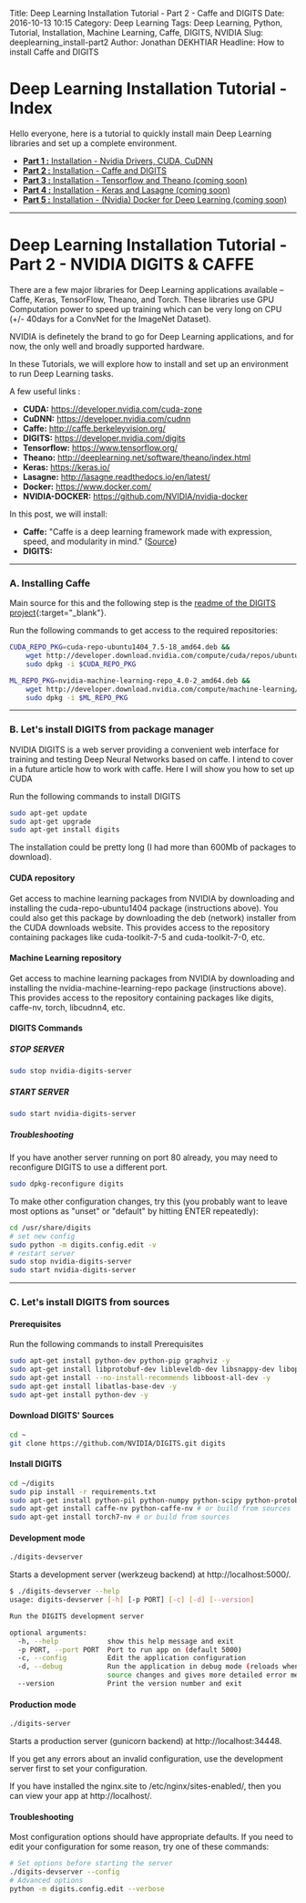 Title: Deep Learning Installation Tutorial - Part 2 - Caffe and DIGITS
Date: 2016-10-13 10:15
Category: Deep Learning
Tags: Deep Learning, Python, Tutorial, Installation, Machine Learning, Caffe, DIGITS, NVIDIA
Slug: deeplearning_install-part2
Author: Jonathan DEKHTIAR
Headline: How to install Caffe and DIGITS

# Deep Learning Installation Tutorial - Index

Hello everyone, here is a tutorial to quickly install main Deep Learning libraries and set up a complete environment.

* [**Part 1 :** Installation - Nvidia Drivers, CUDA, CuDNN](/2016/deeplearning_install-part1.html)
* [**Part 2 :** Installation - Caffe and DIGITS](/2016/deeplearning_install-part2.html)
* [**Part 3 :** Installation - Tensorflow and Theano (coming soon)](#)
* [**Part 4 :** Installation - Keras and Lasagne (coming soon)](#)
* [**Part 5 :** Installation - (Nvidia) Docker for Deep Learning (coming soon)](#)

---

# Deep Learning Installation Tutorial - Part 2 - NVIDIA DIGITS & CAFFE

There are a few major libraries for Deep Learning applications available – Caffe, Keras, TensorFlow, Theano, and Torch.
These libraries use GPU Computation power to speed up training which can be very long on CPU (+/- 40days for a ConvNet for the ImageNet Dataset).

NVIDIA is definetely the brand to go for Deep Learning applications, and for now, the only well and broadly supported hardware.

In these Tutorials, we will explore how to install and set up an environment to run Deep Learning tasks.

A few useful links :

* **CUDA:** <https://developer.nvidia.com/cuda-zone>
* **CuDNN:** <https://developer.nvidia.com/cudnn>
* **Caffe:** <http://caffe.berkeleyvision.org/>
* **DIGITS:** <https://developer.nvidia.com/digits>
* **Tensorflow:** <https://www.tensorflow.org/>
* **Theano:** <http://deeplearning.net/software/theano/index.html>
* **Keras:** <https://keras.io/>
* **Lasagne:** <http://lasagne.readthedocs.io/en/latest/>
* **Docker:** <https://www.docker.com/>
* **NVIDIA-DOCKER:** <https://github.com/NVIDIA/nvidia-docker>

In this post, we will install:

* **Caffe:** "Caffe is a deep learning framework made with expression, speed, and modularity in mind." ([Source](http://caffe.berkeleyvision.org/))
* **DIGITS:**

---

### A. Installing Caffe

Main source for this and the following step is the [readme of the DIGITS project](https://github.com/NVIDIA/DIGITS/blob/master/README.md){:target="\_blank"}.

Run the following commands to get access to the required repositories:
```bash
CUDA_REPO_PKG=cuda-repo-ubuntu1404_7.5-18_amd64.deb &&
    wget http://developer.download.nvidia.com/compute/cuda/repos/ubuntu1404/x86_64/$CUDA_REPO_PKG &&
    sudo dpkg -i $CUDA_REPO_PKG

ML_REPO_PKG=nvidia-machine-learning-repo_4.0-2_amd64.deb &&
    wget http://developer.download.nvidia.com/compute/machine-learning/repos/ubuntu1404/x86_64/$ML_REPO_PKG &&
    sudo dpkg -i $ML_REPO_PKG
```

---

### B. Let's install DIGITS from package manager

NVIDIA DIGITS is a web server providing a convenient web interface for training and testing Deep Neural Networks based on caffe. I intend to cover in a future article how to work with caffe. Here I will show you how to set up CUDA

Run the following commands to install DIGITS

```bash
sudo apt-get update
sudo apt-get upgrade
sudo apt-get install digits
```

The installation could be pretty long (I had more than 600Mb of packages to download).

#### CUDA repository

Get access to machine learning packages from NVIDIA by downloading and installing the cuda-repo-ubuntu1404 package (instructions above). You could also get this package by downloading the deb (network) installer from the CUDA downloads website. This provides access to the repository containing packages like cuda-toolkit-7-5 and cuda-toolkit-7-0, etc.

#### Machine Learning repository

Get access to machine learning packages from NVIDIA by downloading and installing the nvidia-machine-learning-repo package (instructions above). This provides access to the repository containing packages like digits, caffe-nv, torch, libcudnn4, etc.

#### DIGITS Commands

##### STOP SERVER

```bash
sudo stop nvidia-digits-server
```

##### START SERVER

```bash
sudo start nvidia-digits-server
```

##### Troubleshooting

If you have another server running on port 80 already, you may need to reconfigure DIGITS to use a different port.

```bash
sudo dpkg-reconfigure digits
```

To make other configuration changes, try this (you probably want to leave most options as "unset" or "default" by hitting ENTER repeatedly):

```bash
cd /usr/share/digits
# set new config
sudo python -m digits.config.edit -v
# restart server
sudo stop nvidia-digits-server
sudo start nvidia-digits-server
```

---

### C. Let's install DIGITS from sources

#### Prerequisites
Run the following commands to install Prerequisites

```bash
sudo apt-get install python-dev python-pip graphviz -y
sudo apt-get install libprotobuf-dev libleveldb-dev libsnappy-dev libopencv-dev libhdf5-serial-dev protobuf-compiler -y
sudo apt-get install --no-install-recommends libboost-all-dev -y
sudo apt-get install libatlas-base-dev -y
sudo apt-get install python-dev -y
```

#### Download DIGITS' Sources

```bash
cd ~
git clone https://github.com/NVIDIA/DIGITS.git digits
```

#### Install DIGITS

```bash
cd ~/digits
sudo pip install -r requirements.txt
sudo apt-get install python-pil python-numpy python-scipy python-protobuf python-gevent python-flask python-flaskext.wtf gunicorn python-h5py
sudo apt-get install caffe-nv python-caffe-nv # or build from sources
sudo apt-get install torch7-nv # or build from sources
```

#### Development mode

```bash
./digits-devserver
```

Starts a development server (werkzeug backend) at http://localhost:5000/.

```bash
$ ./digits-devserver --help
usage: digits-devserver [-h] [-p PORT] [-c] [-d] [--version]

Run the DIGITS development server

optional arguments:
  -h, --help            show this help message and exit
  -p PORT, --port PORT  Port to run app on (default 5000)
  -c, --config          Edit the application configuration
  -d, --debug           Run the application in debug mode (reloads when the
                        source changes and gives more detailed error messages)
  --version             Print the version number and exit
```

#### Production mode

```bash
./digits-server
```

Starts a production server (gunicorn backend) at http://localhost:34448.

If you get any errors about an invalid configuration, use the development server first to set your configuration.

If you have installed the nginx.site to /etc/nginx/sites-enabled/, then you can view your app at http://localhost/.

#### Troubleshooting

Most configuration options should have appropriate defaults. If you need to edit your configuration for some reason, try one of these commands:

```bash
# Set options before starting the server
./digits-devserver --config
# Advanced options
python -m digits.config.edit --verbose
```
